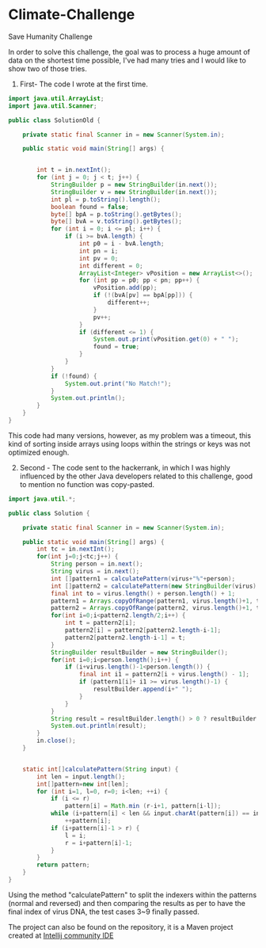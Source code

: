 # Climate-Challenge
Save Humanity Challenge

In order to solve this challenge, the goal was to process a huge amount of data on the shortest time possible, I've had many tries and I would like to show two of those tries.


1. First- The code I wrote at the first time.
````java
import java.util.ArrayList;
import java.util.Scanner;

public class SolutionOld {

    private static final Scanner in = new Scanner(System.in);

    public static void main(String[] args) {


        int t = in.nextInt();
        for (int j = 0; j < t; j++) {
            StringBuilder p = new StringBuilder(in.next());
            StringBuilder v = new StringBuilder(in.next());
            int pl = p.toString().length();
            boolean found = false;
            byte[] bpA = p.toString().getBytes();
            byte[] bvA = v.toString().getBytes();
            for (int i = 0; i <= pl; i++) {
                if (i >= bvA.length) {
                    int p0 = i - bvA.length;
                    int pn = i;
                    int pv = 0;
                    int different = 0;
                    ArrayList<Integer> vPosition = new ArrayList<>();
                    for (int pp = p0; pp < pn; pp++) {
                        vPosition.add(pp);
                        if (!(bvA[pv] == bpA[pp])) {
                            different++;
                        }
                        pv++;
                    }
                    if (different <= 1) {
                        System.out.print(vPosition.get(0) + " ");
                        found = true;
                    }
                }
            }
            if (!found) {
                System.out.print("No Match!");
            }
            System.out.println();
        }
    }
}


````
This code had many versions, however, as my problem was a timeout, this kind of sorting inside arrays using loops within the strings or keys was not optimized enough.


2. Second - The code sent to the hackerrank, in which I was highly influenced by the other Java developers related to this challenge, good to mention no function was copy-pasted.

```java
import java.util.*;

public class Solution {

    private static final Scanner in = new Scanner(System.in);

    public static void main(String[] args) {
        int tc = in.nextInt();
        for(int j=0;j<tc;j++) {
            String person = in.next();
            String virus = in.next();
            int []pattern1 = calculatePattern(virus+"%"+person);
            int []pattern2 = calculatePattern(new StringBuilder(virus).reverse().toString()+"%"+new StringBuilder(person).reverse().toString());
            final int to = virus.length() + person.length() + 1;
            pattern1 = Arrays.copyOfRange(pattern1, virus.length()+1, to);
            pattern2 = Arrays.copyOfRange(pattern2, virus.length()+1, to);
            for(int i=0;i<pattern2.length/2;i++) {
                int t = pattern2[i];
                pattern2[i] = pattern2[pattern2.length-i-1];
                pattern2[pattern2.length-i-1] = t;
            }
            StringBuilder resultBuilder = new StringBuilder();
            for(int i=0;i<person.length();i++) {
                if (i+virus.length()-1<person.length()) {
                    final int i1 = pattern2[i + virus.length() - 1];
                    if (pattern1[i]+ i1 >= virus.length()-1) {
                        resultBuilder.append(i+" ");
                    }
                }
            }
            String result = resultBuilder.length() > 0 ? resultBuilder.toString() : "No Match!";
            System.out.println(result);
        }
        in.close();
    }


    static int[]calculatePattern(String input) {
        int len = input.length();
        int[]pattern=new int[len];
        for (int i=1, l=0, r=0; i<len; ++i) {
            if (i <= r)
                pattern[i] = Math.min (r-i+1, pattern[i-l]);
            while (i+pattern[i] < len && input.charAt(pattern[i]) == input.charAt(i+pattern[i]))
                ++pattern[i];
            if (i+pattern[i]-1 > r) {
                l = i;
                r = i+pattern[i]-1;
            }
        }
        return pattern;
    }
}
````

Using the method "calculatePattern" to split the indexers within the patterns (normal and reversed) and then comparing the results as per to have the final index of virus DNA, the test cases 3~9 finally passed.

The project can also be found on the repository, it is a Maven project created at [Intellij community IDE](https://www.jetbrains.com/idea/download/#section=windows)
